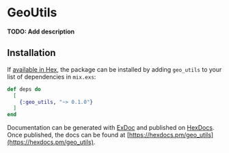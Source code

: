 # GeoUtils

**TODO: Add description**

## Installation

If [available in Hex](https://hex.pm/docs/publish), the package can be installed
by adding `geo_utils` to your list of dependencies in `mix.exs`:

```elixir
def deps do
  [
    {:geo_utils, "~> 0.1.0"}
  ]
end
```

Documentation can be generated with [ExDoc](https://github.com/elixir-lang/ex_doc)
and published on [HexDocs](https://hexdocs.pm). Once published, the docs can
be found at [https://hexdocs.pm/geo_utils](https://hexdocs.pm/geo_utils).

